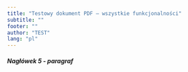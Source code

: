 ```yaml
---
title: "Testowy dokument PDF – wszystkie funkcjonalności"
subtitle: ""
footer: ""
author: "TEST"
lang: "pl"
---
```


##### Nagłówek 5 - paragraf

